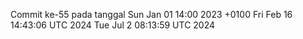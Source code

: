 Commit ke-55 pada tanggal Sun Jan 01 14:00 2023 +0100
Fri Feb 16 14:43:06 UTC 2024
Tue Jul  2 08:13:59 UTC 2024
